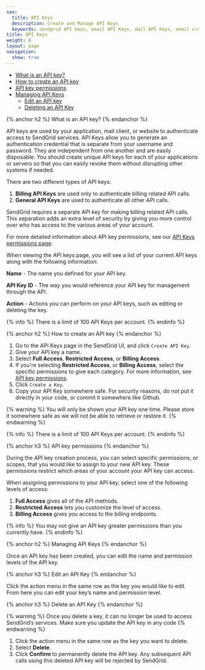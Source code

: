 ```yaml
---
seo:
  title: API Keys
  description: Create and Manage API Keys
  keywords: sendgrid API keys, email API Keys, mail API Keys, email credentials, send credentials, authentication
title: API Keys
weight: 0
layout: page
navigation:
  show: true
---
```


* [What is an API key?](#-What-is-an-API-key)
* [How to create an API key](#-How-to-create-an-API-key)
* [API key permissions](#-API-key-permissions)
* [Managing API Keys](#-Managing-API-Keys)
  * [Edit an API key](#-Edit-an-API-key)
  * [Deleting an API Key](#-Inactivate-an-API-key)

{% anchor h2 %}
What is an API key?
{% endanchor %}

API keys are used by your application, mail client, or website to authenticate access to SendGrid services. API Keys allow you to generate an authentication credential that is separate from your username and password. They are independent from one another and are easily disposable. You should create unique API keys for each of your applications or servers so that you can easily revoke them without disrupting other systems if needed.

There are two different types of API keys:

1. **Billing API Keys** are used only to authenticate billing related API calls.
1. **General API Keys** are used to authenticate all other API calls.

SendGrid requires a separate API key for making billing related API calls. This separation adds an extra level of security by giving you more control over who has access to the various areas of your account.

For more detailed information about API key permissions, see our [API Keys permissions page]({{root_url}}/Classroom/Basics/API/api_key_permissions.html).

When viewing the API keys page, you will see a list of your current API keys along with the following information:

**Name** - The name you defined for your API key.

**API Key ID** - The way you would reference your API key for management through the API.

**Action** - Actions you can perform on your API keys, such as editing or deleting the key.

{% info %} There is a limit of 100 API Keys per account. {% endinfo %}

{% anchor h2 %}
How to create an API key
{% endanchor %}

1. Go to the API Keys page in the SendGrid UI, and click `Create API Key`.
1. Give your API key a name.
1. Select **Full Access**, **Restricted Access**, or **Billing Access**.
1. If you're selecting **Restricted Access**, or **Billing Access**, select the specific permissions to give each category. For more information, see [API key permissions](#-API-key-permissions).
1. Click `Create a Key`.
1. Copy your API Key somewhere safe. For security reasons, do not put it directly in your code, or commit it somewhere like Github.

{% warning %}
You will only be shown your API key one time. Please store it somewhere safe as we will not be able to retrieve or restore it.
{% endwarning %}

{% info %} There is a limit of 100 API Keys per account. {% endinfo %}

{% anchor h3 %}
API key permissions
{% endanchor %}

During the API key creation process, you can select specific permissions, or scopes, that you would like to assign to your new API key. These permissions restrict which areas of your account your API key can access.

When assigning permissions to your API key, select one of the following levels of access:

1. **Full Access** gives all of the API methods.
1. **Restricted Access** lets you customize the level of access.
1. **Billing Access** gives you access to the billing endpoints.

{% info %}
You may not give an API key greater permissions than you currently have.
{% endinfo %}

{% anchor h2 %}
Managing API Keys
{% endanchor %}

Once an API key has been created, you can edit the name and permission levels of the API key. 

{% anchor h3 %}
Edit an API Key
{% endanchor %}

Click the action menu in the same row as the key you would like to edit. From here you can edit your key’s name and permission level. 

{% anchor h3 %}
Delete an API Key
{% endanchor %}

{% warning %}
Once you delete a key, it can no longer be used to access SendGrid’s services. Make sure you update the API key in any code 
{% endwarning %}

1. Click the action menu in the same row as the key you want to delete. 
1. Select **Delete**. 
1. Click **Confirm** to permanently delete the API key. Any subsequent API calls using this deleted API key will be rejected by SendGrid.

